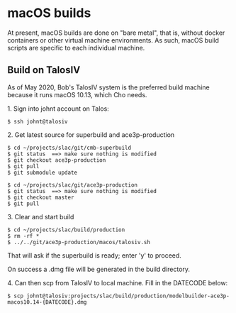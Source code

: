 # macOS builds

At present, macOS builds are done on "bare metal", that is,
without docker containers or other virtual machine environments.
As such, macOS build scripts are specific to each individual machine.

## Build on TalosIV

As of May 2020, Bob's TalosIV system is the preferred build machine because
it runs macOS 10.13, which Cho needs.

1\. Sign into johnt account on Talos:

    $ ssh johnt@talosiv

2\. Get latest source for superbuild and ace3p-production

    $ cd ~/projects/slac/git/cmb-superbuild
    $ git status  ==> make sure nothing is modified
    $ git checkout ace3p-production
    $ git pull
    $ git submodule update

    $ cd ~/projects/slac/git/ace3p-production
    $ git status  ==> make sure nothing is modified
    $ git checkout master
    $ git pull

3\. Clear and start build

    $ cd ~/projects/slac/build/production
    $ rm -rf *
    $ ../../git/ace3p-production/macos/talosiv.sh

That will ask if the superbuild is ready; enter 'y' to proceed.

On success a .dmg file will be generated in the build directory.

4\. Can then scp from TalosIV to local machine. Fill in the DATECODE below:

    $ scp johnt@talosiv:projects/slac/build/production/modelbuilder-ace3p-macos10.14-{DATECODE}.dmg

